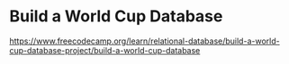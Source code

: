 # Build a World Cup Database

<https://www.freecodecamp.org/learn/relational-database/build-a-world-cup-database-project/build-a-world-cup-database>
